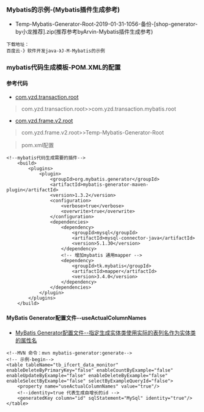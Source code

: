 ### Mybatis的示例-(Mybatis插件生成参考)
- Temp-Mybatis-Generator-Root-2019-01-31-1056-备份-[shop-generator-by小龙推荐].zip(推荐参考byArvin-Mybatis插件生成参考)
```
下载地址：
百度云-》软件开发java-》J-M-Mybatis的示例
```
### mybatis代码生成模板-POM.XML的配置
#### 参考代码
- [com.yzd.transaction.root](https://github.com/yaozd/com.yzd.transaction.root)
> com.yzd.transaction.root>>com.yzd.transaction.mybatis.root
- [com.yzd.frame.v2.root](https://github.com/yaozd/com.yzd.frame.v2.root)
> com.yzd.frame.v2.root>>Temp-Mybatis-Generator-Root

> pom.xml配置
```
<!--mybatis代码生成需要的插件-->
    <build>
        <plugins>
            <plugin>
                <groupId>org.mybatis.generator</groupId>
                <artifactId>mybatis-generator-maven-plugin</artifactId>
                <version>1.3.2</version>
                <configuration>
                    <verbose>true</verbose>
                    <overwrite>true</overwrite>
                </configuration>
                <dependencies>
                    <dependency>
                        <groupId>mysql</groupId>
                        <artifactId>mysql-connector-java</artifactId>
                        <version>5.1.30</version>
                    </dependency>
                    <!-- 增加mybatis 通用mapper -->
                    <dependency>
                        <groupId>tk.mybatis</groupId>
                        <artifactId>mapper</artifactId>
                        <version>3.4.0</version>
                    </dependency>
                </dependencies>
            </plugin>
        </plugins>
    </build>
```

#### MyBatis Generator配置文件--useActualColumnNames
- [MyBatis Generator配置文件--指定生成实体类使用实际的表列名作为实体类的属性名](https://www.jianshu.com/p/65038e08c5b8)
```
<!--MVN 命令：mvn mybatis-generator:generate-->
<!-- 示例-begin-->
<table tableName="tb_ifcert_data_monitor" enableDeleteByPrimaryKey="false" enableCountByExample="false" enableUpdateByExample="false" enableDeleteByExample="false" enableSelectByExample="false" selectByExampleQueryId="false">
    <property name="useActualColumnNames" value="true"/>
    <!--identity=true 代表生成自增长的id -->
    <generatedKey column="id" sqlStatement="MySql" identity="true"/>
</table>
```